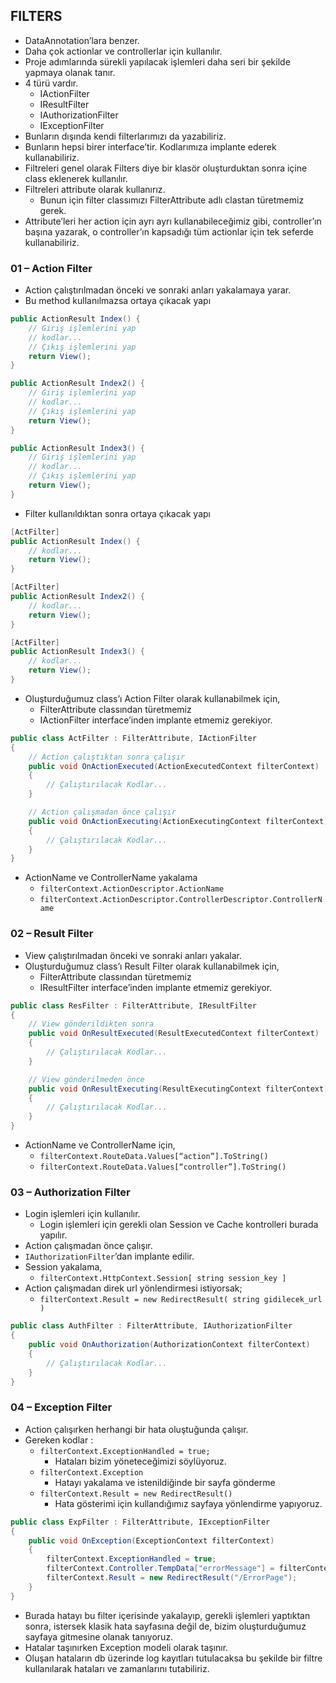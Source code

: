 ## FILTERS

- DataAnnotation’lara benzer.
- Daha çok actionlar ve controllerlar için kullanılır.
- Proje adımlarında sürekli yapılacak işlemleri daha seri bir şekilde yapmaya olanak tanır.
- 4 türü vardır.
    - IActionFilter
    - IResultFilter
    - IAuthorizationFilter
    - IExceptionFilter
- Bunların dışında kendi filterlarımızı da yazabiliriz.
- Bunların hepsi birer interface’tir. Kodlarımıza implante ederek kullanabiliriz.
- Filtreleri genel olarak Filters diye bir klasör oluşturduktan sonra içine class eklenerek kullanılır. 
- Filtreleri attribute olarak kullanırız.
    - Bunun için filter classımızı FilterAttribute adlı clastan türetmemiz gerek.
- Attribute’leri her action için ayrı ayrı kullanabileceğimiz gibi, controller’ın başına yazarak, o controller’ın kapsadığı tüm actionlar için tek seferde kullanabiliriz.

### 01 – Action Filter

- Action çalıştırılmadan önceki ve sonraki anları yakalamaya yarar.
- Bu method kullanılmazsa ortaya çıkacak yapı

```cs
public ActionResult Index() {
    // Giriş işlemlerini yap
    // kodlar...
    // Çıkış işlemlerini yap
    return View();
}

public ActionResult Index2() {
    // Giriş işlemlerini yap
    // kodlar...
    // Çıkış işlemlerini yap
    return View();
}

public ActionResult Index3() {
    // Giriş işlemlerini yap
    // kodlar...
    // Çıkış işlemlerini yap
    return View();
}
```

- Filter kullanıldıktan sonra ortaya çıkacak yapı

```cs
[ActFilter]
public ActionResult Index() {
    // kodlar...
    return View();
}

[ActFilter]
public ActionResult Index2() {
    // kodlar...
    return View();
}

[ActFilter]
public ActionResult Index3() {
    // kodlar...
    return View();
}
```

- Oluşturduğumuz class’ı Action Filter olarak kullanabilmek için,
    - FilterAttribute classından türetmemiz
    - IActionFilter interface’inden implante etmemiz gerekiyor.

```cs
public class ActFilter : FilterAttribute, IActionFilter
{
    // Action çalıştıktan sonra çalışır
    public void OnActionExecuted(ActionExecutedContext filterContext)
    {
        // Çalıştırılacak Kodlar...
    }

    // Action çalışmadan önce çalışır
    public void OnActionExecuting(ActionExecutingContext filterContext)
    {
        // Çalıştırılacak Kodlar...
    }
}
```

- ActionName ve ControllerName yakalama
    - `filterContext.ActionDescriptor.ActionName`
    - `filterContext.ActionDescriptor.ControllerDescriptor.ControllerName`

### 02 – Result Filter

- View çalıştırılmadan önceki ve sonraki anları yakalar.
- Oluşturduğumuz class’ı Result Filter olarak kullanabilmek için,
    - FilterAttribute classından türetmemiz
    - IResultFilter interface’inden implante etmemiz gerekiyor.

```cs
public class ResFilter : FilterAttribute, IResultFilter
{
    // View gönderildikten sonra
    public void OnResultExecuted(ResultExecutedContext filterContext)
    {
        // Çalıştırılacak Kodlar...
    }

    // View gönderilmeden önce
    public void OnResultExecuting(ResultExecutingContext filterContext)
    {
        // Çalıştırılacak Kodlar...
    }
}
```

- ActionName ve ControllerName için,
    - `filterContext.RouteData.Values[“action”].ToString()`
    - `filterContext.RouteData.Values[“controller”].ToString()`

### 03 – Authorization Filter

- Login işlemleri için kullanılır.
    - Login işlemleri için gerekli olan Session ve Cache kontrolleri burada yapılır. 
- Action çalışmadan önce çalışır.
- `IAuthorizationFilter`’dan implante edilir.
- Session yakalama,
    - `filterContext.HttpContext.Session[ string session_key ]`
- Action çalışmadan direk url yönlendirmesi istiyorsak;
    - `filterContext.Result = new RedirectResult( string gidilecek_url )`

```cs
public class AuthFilter : FilterAttribute, IAuthorizationFilter
{
    public void OnAuthorization(AuthorizationContext filterContext)
    {
        // Çalıştırılacak Kodlar...
    }
}
```

### 04 – Exception Filter
- Action çalışırken herhangi bir hata oluştuğunda çalışır.
- Gereken kodlar : 
    - `filterContext.ExceptionHandled = true;`
        - Hataları bizim yöneteceğimizi söylüyoruz.
    - `filterContext.Exception`
        - Hatayı yakalama ve istenildiğinde bir sayfa gönderme
    - `filterContext.Result = new RedirectResult()`
        - Hata gösterimi için kullandığımız sayfaya yönlendirme yapıyoruz.

```cs
public class ExpFilter : FilterAttribute, IExceptionFilter
{
    public void OnException(ExceptionContext filterContext)
    {
        filterContext.ExceptionHandled = true;
        filterContext.Controller.TempData["errorMessage"] = filterContext.Exception;
        filterContext.Result = new RedirectResult("/ErrorPage");
    }
}
```

- Burada hatayı bu filter içerisinde yakalayıp, gerekli işlemleri yaptıktan sonra, istersek klasik hata sayfasına değil de, bizim oluşturduğumuz sayfaya gitmesine olanak tanıyoruz.
- Hatalar taşınırken Exception modeli olarak taşınır.
- Oluşan hataların db üzerinde log kayıtları tutulacaksa bu şekilde bir filtre kullanılarak hataları ve zamanlarını tutabiliriz.